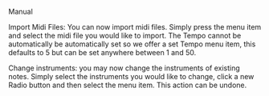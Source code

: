 ﻿Manual

Import Midi Files:
	You can now import midi files. Simply press the menu item and select the midi file you would 
like to import. The Tempo cannot be automatically be automatically set so we offer a set Tempo menu item, this defaults to 5 but can be set anywhere between 1 and 50.

Change instruments:
	you may now change the instruments of existing notes. Simply select the instruments you would like to change, click a new Radio button and then select the menu item. This action can be undone.
